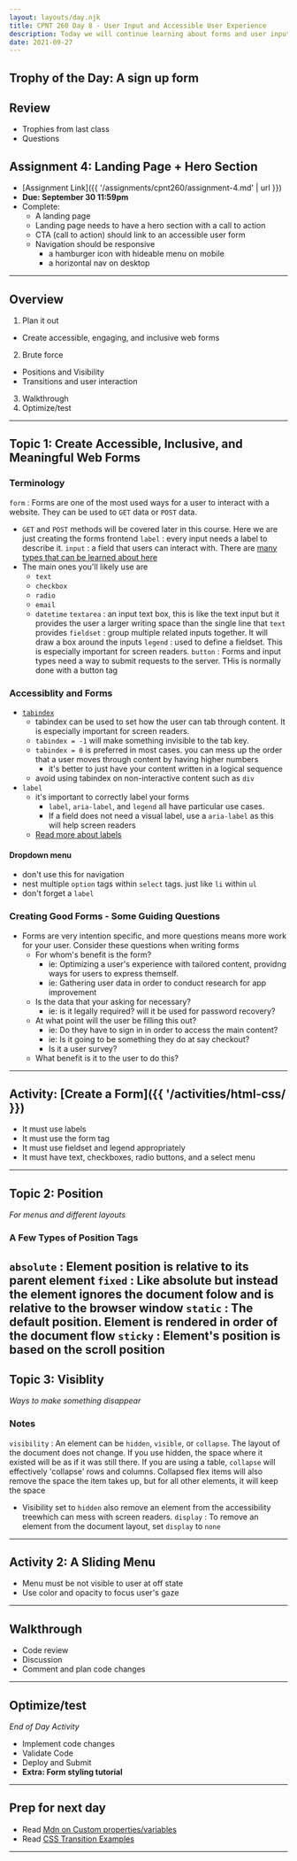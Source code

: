 ```yaml
---
layout: layouts/day.njk
title: CPNT 260 Day 8 - User Input and Accessible User Experience
description: Today we will continue learning about forms and user input. Along with learning form syntax and practicing design strategies that were covered in DSGN-270, we will also learn how to make our forms readable by screen readers.
date: 2021-09-27
---
```

## Trophy of the Day: A sign up form

## Review
- Trophies from last class
- Questions

## Assignment 4: Landing Page + Hero Section
- [Assignment Link]({{ '/assignments/cpnt260/assignment-4.md' | url }})
- **Due: September 30 11:59pm**
- Complete:
  - A landing page
  - Landing page needs to have a hero section with a call to action
  - CTA (call to action) should link to an accessible user form
  - Navigation should be responsive
    - a hamburger icon with hideable menu on mobile
    - a horizontal nav on desktop
---
## Overview
1. Plan it out
  - Create accessible, engaging, and inclusive web forms
2. Brute force
  - Positions and Visibility
  - Transitions and user interaction
3. Walkthrough
4. Optimize/test

---
## Topic 1: Create Accessible, Inclusive, and Meaningful Web Forms

### Terminology
`form`
  : Forms are one of the most used ways for a user to interact with a website. They can be used to `GET` data or `POST` data.
  - `GET` and `POST` methods will be covered later in this course. Here we are just creating the forms frontend
`label`
  : every input needs a label to describe it.
`input`
  : a field that users can interact with. There are [many types that can be learned about here](https://developer.mozilla.org/en-US/docs/Learn/Forms/HTML5_input_types)
  - The main ones you'll likely use are
    - `text`
    - `checkbox`
    - `radio`
    - `email`
    - `datetime`
`textarea`
  : an input text box, this is like the text input but it provides the user a larger writing space than the single line that `text` provides
`fieldset`
  : group multiple related inputs together. It will draw a box around the inputs
`legend`
  : used to define a fieldset. This is especially important for screen readers.
`button`
  : Forms and input types need a way to submit requests to the server. THis is normally done with a button tag

### Accessiblity and Forms
- [`tabindex`](https://developer.mozilla.org/en-US/docs/Web/HTML/Global_attributes/tabindex)
  - tabindex can be used to set how the user can tab through content. It is especially important for screen readers.
  - `tabindex = -1` will make something invisible to the tab key.
  - `tabindex = 0` is preferred in most cases. you can mess up the order that a user moves through content by having higher numbers
    - it's better to just have your content written in a logical sequence
  - avoid using tabindex on non-interactive content such as `div`
- `label`
  - it's important to correctly label your forms
    - `label`, `aria-label`, and `legend` all have particular use cases.
    - If a field does not need a visual label, use a `aria-label` as this will help screen readers
  - [Read more about labels](https://www.w3schools.com/accessibility/accessibility_labels.php)

#### Dropdown menu
- don't use this for navigation
- nest multiple `option` tags within `select` tags. just like `li` within `ul`
- don't forget a `label`
### Creating Good Forms - Some Guiding Questions
- Forms are very intention specific, and more questions means more work for your user. Consider these questions when writing forms
  - For whom's benefit is the form?
    - ie: Optimizing a user's experience with tailored content, providng ways for users to express themself.
    - ie: Gathering user data in order to conduct research for app improvement
  - Is the data that your asking for necessary?
    - ie: is it legally required? will it be used for password recovery?
  - At what point will the user be filling this out?
    - ie: Do they have to sign in in order to access the main content?
    - ie: Is it going to be something they do at say checkout?
    - Is it a user survey?
  - What benefit is it to the user to do this?

---
## Activity: [Create a Form]({{ '/activities/html-css/ }})
- It must use labels
- It must use the form tag
- It must use fieldset and legend appropriately
- It must have text, checkboxes, radio buttons, and a select menu

---
## Topic 2: Position
_For menus and different layouts_

### A Few Types of Position Tags
`absolute`
  : Element position is relative to its parent element
`fixed`
  : Like absolute but instead the element ignores the document folow and is relative to the browser window
`static`
  : The default position. Element is rendered in order of the document flow
`sticky`
  : Element's position is based on the scroll position
---
## Topic 3: Visiblity
_Ways to make something disappear_

### Notes
`visibility`
  : An element can be `hidden`, `visible`, or `collapse`. The layout of the document does not change. If you use hidden, the space where it existed will be as if it was still there. If you are using a table, `collapse` will effectively 'collapse' rows and columns. Collapsed flex items will also remove the space the item takes up, but for all other elements, it will keep the space
  - Visibility set to `hidden` also remove an element from the accessibility treewhich can mess with screen readers.
`display`
  : To remove an element from the document layout, set `display` to `none`

----
## Activity 2: A Sliding Menu
- Menu must be not visible to user at off state
- Use color and opacity to focus user's gaze

---
## Walkthrough
- Code review
- Discussion
- Comment and plan code changes

---
## Optimize/test
_End of Day Activity_
- Implement code changes
- Validate Code
- Deploy and Submit
- **Extra: Form styling tutorial**

---
## Prep for next day
- Read [Mdn on Custom properties/variables](https://developer.mozilla.org/en-US/docs/Web/CSS/Using_CSS_custom_properties)
- Read [CSS Transition Examples](https://www.freecodecamp.org/news/css-transition-examples/)

---
